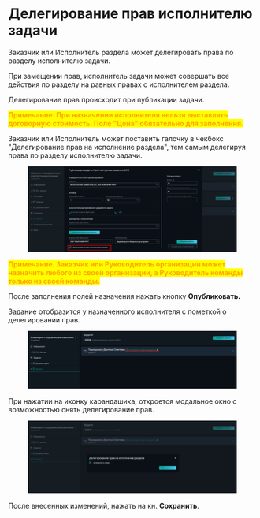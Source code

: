 # Делегирование прав исполнителю задачи

Заказчик или Исполнитель раздела может делегировать права по разделу исполнителю задачи.&#x20;

При замещении прав, исполнитель задачи может совершать все действия по разделу на равных правах с исполнителем раздела.&#x20;

Делегирование прав происходит при публикации задачи.

<mark style="color:orange;">**Примечание. При назначении исполнителя нельзя выставлять договорную стоимость. Поле "Цена" обязательно для заполнения.**</mark>

Заказчик или Исполнитель может поставить галочку в чекбокс "Делегирование прав на исполнение раздела", тем самым делегируя права по разделу исполнителю задачи.

<figure><img src="../../gitbook/assets/image (91).png" alt=""><figcaption></figcaption></figure>

<mark style="color:orange;">**Примечание. Заказчик или Руководитель организации может назначить любого из своей организации, а Руководитель команды только из своей команды.**</mark>

После заполнения полей назначения нажать кнопку **Опубликовать.**&#x20;

Задание отобразится у назначенного исполнителя с пометкой о делегировании прав.

<figure><img src="../../gitbook/assets/image (88).png" alt=""><figcaption></figcaption></figure>

При нажатии на иконку карандашика, откроется модальное окно с возможностью снять делегирование прав.&#x20;

<figure><img src="../../gitbook/assets/image (89).png" alt=""><figcaption></figcaption></figure>

После внесенных изменений, нажать на кн. **Сохранить**.
